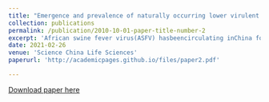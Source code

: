 ```yaml
---
title: "Emergence and prevalence of naturally occurring lower virulent African swine fever viruses in domestic pigs in China in 2020"
collection: publications
permalink: /publication/2010-10-01-paper-title-number-2
excerpt: 'African swine fever virus(ASFV) hasbeencirculating inChina formore thantwoyears, anditisnotclearwhether thebiological properties ofthevirus havechanged. Here, wereport onoursurveillance ofASFVs inseven provinces ofChina, fromJuneto December,2020. Atotalof22viruses were isolated andcharacterized asgenotype IIASFVs, withmutations, deletions, insertions, orshort-fragment replacement occurring inallisolates compared withPig/HLJ/2018 (HLJ/18), theearliest isolate in China. Eleven isolates hadfourdiffere nttypes ofnatural mutations ordeletion inthe EP402R gene anddisplayed anonhemadsorbing (non-HAD) phenotype. Fourisolates weretested forvirulence inpigs;twowerefound tobeashighly lethal as HLJ/18. However,twonon-HAD isolates showed lower virulence butwerehighly transmissible; infection with10 6 TCID50 dose waspartially lethal andcaused acute orsub-acute disease, whereas 103 TCID50 dosecaused non-lethal, sub-acute orchronic disease, andpersistent infection. Theemergence oflower virulent natural mutants brings greater difficulty totheearlydiagnosis ofASFandcreates newchallenges forASFV control.'
date: 2021-02-26
venue: 'Science China Life Sciences'
paperurl: 'http://academicpages.github.io/files/paper2.pdf'

---
```


[Download paper here](http://academicpages.github.io/files/paper2.pdf)
